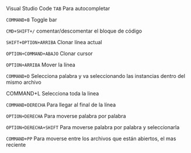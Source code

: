 Visual Studio Code
`TAB` Para autocompletar

`COMMAND+B` Toggle bar

`CMD+SHIFT+/` comentar/descomentar el bloque de código

`SHIFT+OPTION+ARRIBA` Clonar línea actual

`OPTION+COMMAND+ABAJO` Clonar cursor 

`OPTION+ARRIBA` Mover la línea

`COMMAND+D` Selecciona palabra y va seleccionando las instancias dentro del mismo archivo

COMMAND+L Selecciona toda la linea

`COMMAND+DERECHA` Para llegar al final de la línea

`OPTION+DERECHA` Para moverse palabra por palabra

`OPTION+DERECHA+SHIFT` Para moverse palabra por palabra y seleccionarla

`COMMAND+PP` Para moverse entre los archivos que están abiertos, el mas reciente
